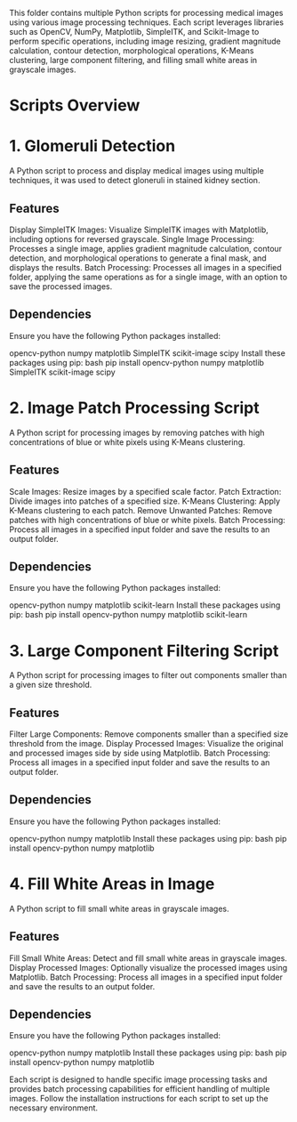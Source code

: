 This folder contains multiple Python scripts for processing medical images using various image processing techniques. Each script leverages libraries such as OpenCV, NumPy, Matplotlib, SimpleITK, and Scikit-Image to perform specific operations, including image resizing, gradient magnitude calculation, contour detection, morphological operations, K-Means clustering, large component filtering, and filling small white areas in grayscale images.

# Scripts Overview

# 1. Glomeruli Detection
A Python script to process and display medical images using multiple techniques, it was used to detect gloneruli in stained kidney section.

## Features
Display SimpleITK Images: Visualize SimpleITK images with Matplotlib, including options for reversed grayscale.
Single Image Processing: Processes a single image, applies gradient magnitude calculation, contour detection, and morphological operations to generate a final mask, and displays the results.
Batch Processing: Processes all images in a specified folder, applying the same operations as for a single image, with an option to save the processed images.

## Dependencies
Ensure you have the following Python packages installed:

opencv-python
numpy
matplotlib
SimpleITK
scikit-image
scipy
Install these packages using pip:
bash
pip install opencv-python numpy matplotlib SimpleITK scikit-image scipy

# 2. Image Patch Processing Script
A Python script for processing images by removing patches with high concentrations of blue or white pixels using K-Means clustering.

## Features
Scale Images: Resize images by a specified scale factor.
Patch Extraction: Divide images into patches of a specified size.
K-Means Clustering: Apply K-Means clustering to each patch.
Remove Unwanted Patches: Remove patches with high concentrations of blue or white pixels.
Batch Processing: Process all images in a specified input folder and save the results to an output folder.

## Dependencies
Ensure you have the following Python packages installed:

opencv-python
numpy
matplotlib
scikit-learn
Install these packages using pip:
bash
pip install opencv-python numpy matplotlib scikit-learn

# 3. Large Component Filtering Script
A Python script for processing images to filter out components smaller than a given size threshold.

## Features
Filter Large Components: Remove components smaller than a specified size threshold from the image.
Display Processed Images: Visualize the original and processed images side by side using Matplotlib.
Batch Processing: Process all images in a specified input folder and save the results to an output folder.

## Dependencies
Ensure you have the following Python packages installed:

opencv-python
numpy
matplotlib
Install these packages using pip:
bash
pip install opencv-python numpy matplotlib

# 4. Fill White Areas in Image
A Python script to fill small white areas in grayscale images.

## Features
Fill Small White Areas: Detect and fill small white areas in grayscale images.
Display Processed Images: Optionally visualize the processed images using Matplotlib.
Batch Processing: Process all images in a specified input folder and save the results to an output folder.

## Dependencies
Ensure you have the following Python packages installed:

opencv-python
numpy
matplotlib
Install these packages using pip:
bash
pip install opencv-python numpy matplotlib

Each script is designed to handle specific image processing tasks and provides batch processing capabilities for efficient handling of multiple images. Follow the installation instructions for each script to set up the necessary environment.
